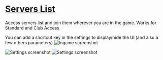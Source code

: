 # [Servers List](https://openplanet.dev/plugin/serverslist)

  

Access servers list and join them wherever you are in the game. Works for Standard and Club Access.

You can add a shortcut key in the settings to display/hide the UI (and also a few others parameters)
![Ingame screenshot](https://i.imgur.com/8AiP9rK.png)

![Settings screenshot](https://i.imgur.com/SQZ9N4k.png)
![Settings screenshot](https://i.imgur.com/Rb58qOo.png)